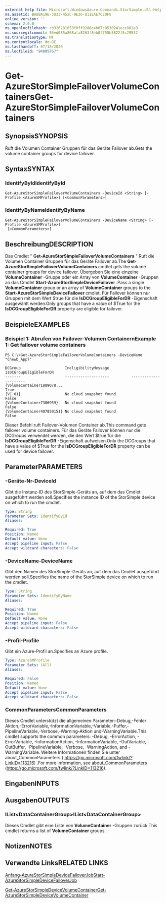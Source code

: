 ```yaml
---
external help file: Microsoft.WindowsAzure.Commands.StorSimple.dll-Help.xml
ms.assetid: BABBA19E-5833-452C-9E36-811EAE7C20F9
online version: ''
schema: 2.0.0
ms.openlocfilehash: cb326281058f0ff9280c4b87c0530241ece801e0
ms.sourcegitcommit: 56ed085a868afa8263f8eb0f755b5822f5c29532
ms.translationtype: MT
ms.contentlocale: de-DE
ms.lasthandoff: 07/18/2020
ms.locfileid: "94005767"
---
```

# <span data-ttu-id="282af-101">Get-AzureStorSimpleFailoverVolumeContainers</span><span class="sxs-lookup"><span data-stu-id="282af-101">Get-AzureStorSimpleFailoverVolumeContainers</span></span>

## <span data-ttu-id="282af-102">Synopsis</span><span class="sxs-lookup"><span data-stu-id="282af-102">SYNOPSIS</span></span>
<span data-ttu-id="282af-103">Ruft die Volumen Container Gruppen für das Geräte Failover ab.</span><span class="sxs-lookup"><span data-stu-id="282af-103">Gets the volume container groups for device failover.</span></span>

## <span data-ttu-id="282af-104">Syntax</span><span class="sxs-lookup"><span data-stu-id="282af-104">SYNTAX</span></span>

### <span data-ttu-id="282af-105">IdentifyById</span><span class="sxs-lookup"><span data-stu-id="282af-105">IdentifyById</span></span>
```
Get-AzureStorSimpleFailoverVolumeContainers -DeviceId <String> [-Profile <AzureSMProfile>] [<CommonParameters>]
```

### <span data-ttu-id="282af-106">IdentifyByName</span><span class="sxs-lookup"><span data-stu-id="282af-106">IdentifyByName</span></span>
```
Get-AzureStorSimpleFailoverVolumeContainers -DeviceName <String> [-Profile <AzureSMProfile>]
 [<CommonParameters>]
```

## <span data-ttu-id="282af-107">Beschreibung</span><span class="sxs-lookup"><span data-stu-id="282af-107">DESCRIPTION</span></span>
<span data-ttu-id="282af-108">Das Cmdlet " **Get-AzureStorSimpleFailoverVolumeContainers** " Ruft die Volumen Container Gruppen für das Geräte Failover ab.</span><span class="sxs-lookup"><span data-stu-id="282af-108">The **Get-AzureStorSimpleFailoverVolumeContainers** cmdlet gets the volume container groups for device failover.</span></span>
<span data-ttu-id="282af-109">Übergeben Sie eine einzelne **VolumeContainer** -Gruppe oder ein Array von **VolumeContainer** -Gruppen an das Cmdlet **Start-AzureStorSimpleDeviceFailover** .</span><span class="sxs-lookup"><span data-stu-id="282af-109">Pass a single **VolumeContainer** group or an array of **VolumeContainer** groups to the **Start-AzureStorSimpleDeviceFailover** cmdlet.</span></span>
<span data-ttu-id="282af-110">Für Failover können nur Gruppen mit dem Wert $true für die **IsDCGroupEligibleForDR** -Eigenschaft ausgewählt werden.</span><span class="sxs-lookup"><span data-stu-id="282af-110">Only groups that have a value of $True for the **IsDCGroupEligibleForDR** property are eligible for failover.</span></span>

## <span data-ttu-id="282af-111">Beispiele</span><span class="sxs-lookup"><span data-stu-id="282af-111">EXAMPLES</span></span>

### <span data-ttu-id="282af-112">Beispiel 1: Abrufen von Failover-Volumen Containern</span><span class="sxs-lookup"><span data-stu-id="282af-112">Example 1: Get failover volume containers</span></span>
```
PS C:\>Get-AzureStorSimpleFailoverVolumeContainers -DeviceName "ChewD_App7"

DCGroup                    IneligibilityMessage          IsDCGroupEligibleForDR
-------                    --------------------          ----------------------
{VolumeContainer1889078...                                                 True
{VC_01}                    No cloud snapshot found                        False
{VolumeContainer7306959}   No cloud snapshot found                        False
{VolumeContainer407850151} No cloud snapshot found                        False
```

<span data-ttu-id="282af-113">Dieser Befehl ruft Failover-Volumen Container ab.</span><span class="sxs-lookup"><span data-stu-id="282af-113">This command gets failover volume containers.</span></span>
<span data-ttu-id="282af-114">Für das Geräte Failover können nur die DCGroups verwendet werden, die den Wert $true für die **IsDCGroupEligibleForDR** -Eigenschaft aufweisen.</span><span class="sxs-lookup"><span data-stu-id="282af-114">Only the DCGroups that have a value of $True for the **IsDCGroupEligibleForDR** property can be used for device failover.</span></span>

## <span data-ttu-id="282af-115">Parameter</span><span class="sxs-lookup"><span data-stu-id="282af-115">PARAMETERS</span></span>

### <span data-ttu-id="282af-116">-Geräte-Nr</span><span class="sxs-lookup"><span data-stu-id="282af-116">-DeviceId</span></span>
<span data-ttu-id="282af-117">Gibt die Instanz-ID des StorSimple-Geräts an, auf dem das Cmdlet ausgeführt werden soll.</span><span class="sxs-lookup"><span data-stu-id="282af-117">Specifies the instance ID of the StorSimple device on which to run the cmdlet.</span></span>

```yaml
Type: String
Parameter Sets: IdentifyById
Aliases: 

Required: True
Position: Named
Default value: None
Accept pipeline input: False
Accept wildcard characters: False
```

### <span data-ttu-id="282af-118">-DeviceName</span><span class="sxs-lookup"><span data-stu-id="282af-118">-DeviceName</span></span>
<span data-ttu-id="282af-119">Gibt den Namen des StorSimple-Geräts an, auf dem das Cmdlet ausgeführt werden soll.</span><span class="sxs-lookup"><span data-stu-id="282af-119">Specifies the name of the StorSimple device on which to run the cmdlet.</span></span>

```yaml
Type: String
Parameter Sets: IdentifyByName
Aliases: 

Required: True
Position: Named
Default value: None
Accept pipeline input: False
Accept wildcard characters: False
```

### <span data-ttu-id="282af-120">-Profil</span><span class="sxs-lookup"><span data-stu-id="282af-120">-Profile</span></span>
<span data-ttu-id="282af-121">Gibt ein Azure-Profil an.</span><span class="sxs-lookup"><span data-stu-id="282af-121">Specifies an Azure profile.</span></span>

```yaml
Type: AzureSMProfile
Parameter Sets: (All)
Aliases: 

Required: False
Position: Named
Default value: None
Accept pipeline input: False
Accept wildcard characters: False
```

### <span data-ttu-id="282af-122">CommonParameters</span><span class="sxs-lookup"><span data-stu-id="282af-122">CommonParameters</span></span>
<span data-ttu-id="282af-123">Dieses Cmdlet unterstützt die allgemeinen Parameter:-Debug,-Fehler Aktion,-ErrorVariable,-InformationVariable,-Variable,-Puffer,-PipelineVariable,-Verbose,-Warning-Aktion und-WarningVariable.</span><span class="sxs-lookup"><span data-stu-id="282af-123">This cmdlet supports the common parameters: -Debug, -ErrorAction, -ErrorVariable, -InformationAction, -InformationVariable, -OutVariable, -OutBuffer, -PipelineVariable, -Verbose, -WarningAction, and -WarningVariable.</span></span> <span data-ttu-id="282af-124">Weitere Informationen finden Sie unter about_CommonParameters ( https://go.microsoft.com/fwlink/?LinkID=113216) .</span><span class="sxs-lookup"><span data-stu-id="282af-124">For more information, see about_CommonParameters (https://go.microsoft.com/fwlink/?LinkID=113216).</span></span>

## <span data-ttu-id="282af-125">Eingaben</span><span class="sxs-lookup"><span data-stu-id="282af-125">INPUTS</span></span>

## <span data-ttu-id="282af-126">Ausgaben</span><span class="sxs-lookup"><span data-stu-id="282af-126">OUTPUTS</span></span>

### <span data-ttu-id="282af-127">IList\<DataContainerGroup\></span><span class="sxs-lookup"><span data-stu-id="282af-127">IList\<DataContainerGroup\></span></span>
<span data-ttu-id="282af-128">Dieses Cmdlet gibt eine Liste von **VolumeContainer** -Gruppen zurück.</span><span class="sxs-lookup"><span data-stu-id="282af-128">This cmdlet returns a list of **VolumeContainer** groups.</span></span>

## <span data-ttu-id="282af-129">Notizen</span><span class="sxs-lookup"><span data-stu-id="282af-129">NOTES</span></span>

## <span data-ttu-id="282af-130">Verwandte Links</span><span class="sxs-lookup"><span data-stu-id="282af-130">RELATED LINKS</span></span>

[<span data-ttu-id="282af-131">Anfang-AzureStorSimpleDeviceFailoverJob</span><span class="sxs-lookup"><span data-stu-id="282af-131">Start-AzureStorSimpleDeviceFailoverJob</span></span>](./Start-AzureStorSimpleDeviceFailoverJob.md)

[<span data-ttu-id="282af-132">Get-AzureStorSimpleDeviceVolumeContainer</span><span class="sxs-lookup"><span data-stu-id="282af-132">Get-AzureStorSimpleDeviceVolumeContainer</span></span>](./Get-AzureStorSimpleDeviceVolumeContainer.md)


